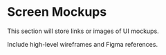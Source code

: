 # Screen Mockups

This section will store links or images of UI mockups.

Include high-level wireframes and Figma references.


